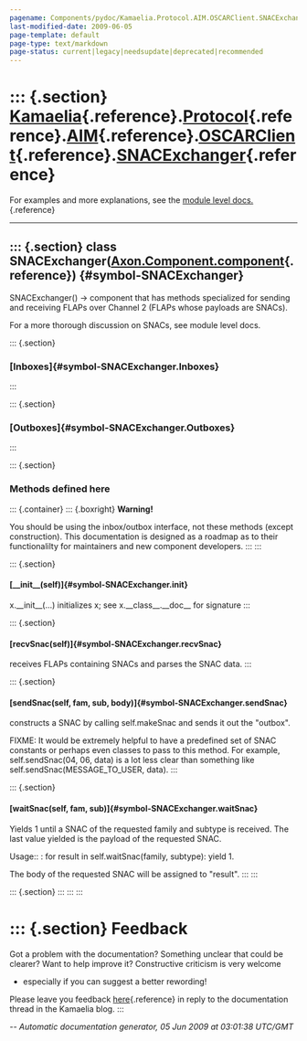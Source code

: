 ```yaml
---
pagename: Components/pydoc/Kamaelia.Protocol.AIM.OSCARClient.SNACExchanger
last-modified-date: 2009-06-05
page-template: default
page-type: text/markdown
page-status: current|legacy|needsupdate|deprecated|recommended
---
```

::: {.section}
[Kamaelia](/Components/pydoc/Kamaelia.html){.reference}.[Protocol](/Components/pydoc/Kamaelia.Protocol.html){.reference}.[AIM](/Components/pydoc/Kamaelia.Protocol.AIM.html){.reference}.[OSCARClient](/Components/pydoc/Kamaelia.Protocol.AIM.OSCARClient.html){.reference}.[SNACExchanger](/Components/pydoc/Kamaelia.Protocol.AIM.OSCARClient.SNACExchanger.html){.reference}
================================================================================================================================================================================================================================================================================================================================================================================

For examples and more explanations, see the [module level
docs.](/Components/pydoc/Kamaelia.Protocol.AIM.OSCARClient.html){.reference}

------------------------------------------------------------------------

::: {.section}
class SNACExchanger([Axon.Component.component](/Docs/Axon/Axon.Component.component.html){.reference}) {#symbol-SNACExchanger}
-----------------------------------------------------------------------------------------------------

SNACExchanger() -\> component that has methods specialized for sending
and receiving FLAPs over Channel 2 (FLAPs whose payloads are SNACs).

For a more thorough discussion on SNACs, see module level docs.

::: {.section}
### [Inboxes]{#symbol-SNACExchanger.Inboxes}
:::

::: {.section}
### [Outboxes]{#symbol-SNACExchanger.Outboxes}
:::

::: {.section}
### Methods defined here

::: {.container}
::: {.boxright}
**Warning!**

You should be using the inbox/outbox interface, not these methods
(except construction). This documentation is designed as a roadmap as to
their functionalilty for maintainers and new component developers.
:::
:::

::: {.section}
#### [\_\_init\_\_(self)]{#symbol-SNACExchanger.__init__}

x.\_\_init\_\_(\...) initializes x; see x.\_\_class\_\_.\_\_doc\_\_ for
signature
:::

::: {.section}
#### [recvSnac(self)]{#symbol-SNACExchanger.recvSnac}

receives FLAPs containing SNACs and parses the SNAC data.
:::

::: {.section}
#### [sendSnac(self, fam, sub, body)]{#symbol-SNACExchanger.sendSnac}

constructs a SNAC by calling self.makeSnac and sends it out the
\"outbox\".

FIXME: It would be extremely helpful to have a predefined set of SNAC
constants or perhaps even classes to pass to this method. For example,
self.sendSnac(04, 06, data) is a lot less clear than something like
self.sendSnac(MESSAGE\_TO\_USER, data).
:::

::: {.section}
#### [waitSnac(self, fam, sub)]{#symbol-SNACExchanger.waitSnac}

Yields 1 until a SNAC of the requested family and subtype is received.
The last value yielded is the payload of the requested SNAC.

Usage::
:   for result in self.waitSnac(family, subtype): yield 1.

The body of the requested SNAC will be assigned to \"result\".
:::
:::

::: {.section}
:::
:::
:::

::: {.section}
Feedback
========

Got a problem with the documentation? Something unclear that could be
clearer? Want to help improve it? Constructive criticism is very welcome
- especially if you can suggest a better rewording!

Please leave you feedback
[here](../../../cgi-bin/blog/blog.cgi?rm=viewpost&nodeid=1142023701){.reference}
in reply to the documentation thread in the Kamaelia blog.
:::

*\-- Automatic documentation generator, 05 Jun 2009 at 03:01:38 UTC/GMT*
